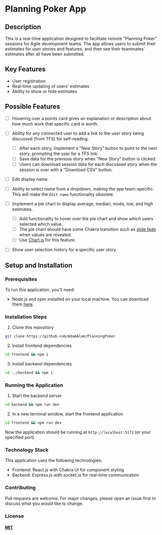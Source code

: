 # Planning Poker App

## Description

This is a real-time application designed to facilitate remote "Planning Poker" sessions for Agile development teams. The app allows users to submit their estimates for user stories and features, and then see their teammates' estimates after all have been submitted.

## Key Features

- User registration
- Real-time updating of users' estimates
- Ability to show or hide estimates

## Possible Features

- [ ] Hovering over a points card gives an explanation or description about how much work that specific card is worth.

- [ ] Ability for any connected user to add a link to the user story being discussed (from TFS) for self-reading.

  - [ ] After each story, implement a "New Story" button to point to the next story, prompting the user for a TFS link.
  - [ ] Save data for the previous story when "New Story" button is clicked.
  - [ ] Users can download session data for each discussed story when the session is over with a "Download CSV" button.

- [ ] Edit display name.

- [ ] Ability to select name from a dropdown, making the app team-specific. This will make the `Edit name` functionality obsolete.

- [ ] Implement a pie chart to display average, median, mode, low, and high estimates.

  - [ ] Add functionality to hover over the pie chart and show which users selected which value.
  - [ ] The pie chart should have some Chakra transition such as [slide fade](https://chakra-ui.com/docs/components/transitions/usage) when values are revealed.
  - [ ] Use [Chart.js](https://www.chartjs.org/docs/latest/samples/other-charts/pie.html) for this feature.

- [ ] Show user selection history for a specific user story.

## Setup and Installation

### Prerequisites

To run this application, you'll need:

- Node.js and npm installed on your local machine. You can download them [here](https://nodejs.org/en/download/).

### Installation Steps

1. Clone this repository

```bash
git clone https://github.com/AdamAlam/PlanningPoker
```

2. Install frontend dependencies

```bash
cd frontend && npm i
```

3. Install backend dependencies

```bash
cd ../backend && npm i
```

### Running the Application

1. Start the backend server

```bash
cd backend && npm run dev
```

2. In a new terminal window, start the frontend application

```bash
cd frontend && npm run dev
```

Now the application should be running at `http://localhost:5173` (or your specified port)

### Technology Stack

This application uses the following technologies:

- Frontend: React.js with Chakra UI for component styling
- Backend: Express.js with socket.io for real-time communication

### Contributing

Pull requests are welcome. For major changes, please open an issue first to discuss what you would like to change.

### License

#### [MIT](https://choosealicense.com/licenses/mit/)
